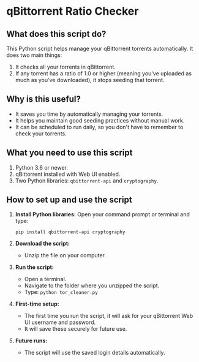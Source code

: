 # qBittorrent Ratio Checker

## What does this script do?

This Python script helps manage your qBittorrent torrents automatically. It does two main things:

1. It checks all your torrents in qBittorrent.
2. If any torrent has a ratio of 1.0 or higher (meaning you've uploaded as much as you've downloaded), it stops seeding that torrent.

## Why is this useful?

- It saves you time by automatically managing your torrents.
- It helps you maintain good seeding practices without manual work.
- It can be scheduled to run daily, so you don't have to remember to check your torrents.

## What you need to use this script

1. Python 3.6 or newer.
2. qBittorrent installed with Web UI enabled.
3. Two Python libraries: `qbittorrent-api` and `cryptography`.

## How to set up and use the script

1. **Install Python libraries:**
   Open your command prompt or terminal and type:
   ```
   pip install qbittorrent-api cryptography
   ```

2. **Download the script:**
   - Unzip the file on your computer.

3. **Run the script:**
   - Open a terminal.
   - Navigate to the folder where you unzipped the script.
   - Type: `python tor_cleaner.py`

4. **First-time setup:**
   - The first time you run the script, it will ask for your qBittorrent Web UI username and password.
   - It will save these securely for future use.

5. **Future runs:**
   - The script will use the saved login details automatically.
